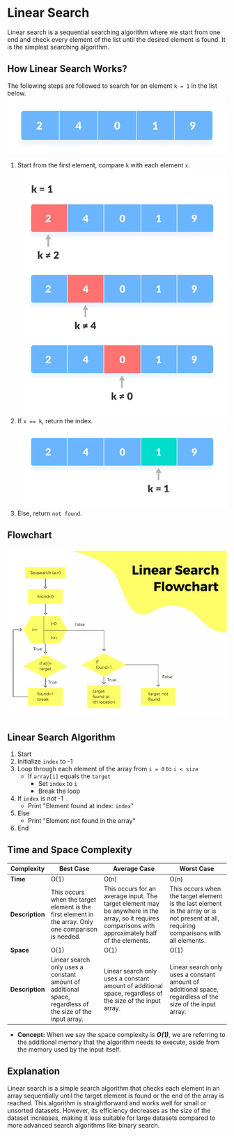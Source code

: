 # **<span style="color:001F3F;">Linear Search</span>**
Linear search is a sequential searching algorithm where we start from one end and check every element of the list until the desired element is found. It is the simplest searching algorithm.

## **<span style="color:001F3F;">How Linear Search Works?</span>**

The following steps are followed to search for an element `k = 1` in the list below.
![Array to be searched for](LinearSearch-Images/Example(1).webp)
1. Start from the first element, compare `k` with each element `x`. 
![Compare with each element](LinearSearch-Images/Example(2).webp)
2. If `x == k`, return the index. 
![Element Found](LinearSearch-Images/Example(3).webp)
3. Else, return `not found`.

## Flowchart
![Flowchart for Linear Search](LinearSearch-Images/Flowchart.png)

## Linear Search Algorithm
1. Start
2. Initialize `index` to -1
3. Loop through each element of the array from `i = 0` to `i < size`
   - If `array[i]` equals the `target`
     - Set `index` to `i`
     - Break the loop
4. If `index` is not -1
   - Print "Element found at index: `index`"
5. Else
   - Print "Element not found in the array"
6. End

## Time and Space Complexity

| Complexity      | Best Case | Average Case | Worst Case |
|-----------------|-----------|--------------|------------|
| **Time**        | O(1)      | O(n)         | O(n)       |
| **Description** | This occurs when the target element is the first element in the array. Only one comparison is needed. | This occurs for an average input. The target element may be anywhere in the array, so it requires comparisons with approximately half of the elements. | This occurs when the target element is the last element in the array or is not present at all, requiring comparisons with all elements. |
| **Space**       | O(1)      | O(1)         | O(1)       |
| **Description** | Linear search only uses a constant amount of additional space, regardless of the size of the input array. | Linear search only uses a constant amount of additional space, regardless of the size of the input array. | Linear search only uses a constant amount of additional space, regardless of the size of the input array. |


  -  **Concept:** When we say the space complexity is ***O(1)***, we are referring to the additional memory that the algorithm needs to execute, aside from the memory used by the input itself.

## Explanation
Linear search is a simple search algorithm that checks each element in an array sequentially until the target element is found or the end of the array is reached. This algorithm is straightforward and works well for small or unsorted datasets. However, its efficiency decreases as the size of the dataset increases, making it less suitable for large datasets compared to more advanced search algorithms like binary search.
